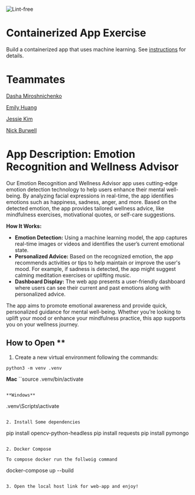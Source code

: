 ![Lint-free](https://github.com/nyu-software-engineering/containerized-app-exercise/actions/workflows/lint.yml/badge.svg)

# Containerized App Exercise

Build a containerized app that uses machine learning. See [instructions](./instructions.md) for details.

# Teammates 

[Dasha Miroshnichenko](https://github.com/dm5198)

[Emily Huang](https://github.com/emilyjhuang)

[Jessie Kim](https://github.com/jessiekim0)

[Nick Burwell](https://github.com/nickburwell)

# App Description: Emotion Recognition and Wellness Advisor

Our Emotion Recognition and Wellness Advisor app uses cutting-edge emotion detection technology to help users enhance their mental well-being. By analyzing facial expressions in real-time, the app identifies emotions such as happiness, sadness, anger, and more. Based on the detected emotion, the app provides tailored wellness advice, like mindfulness exercises, motivational quotes, or self-care suggestions.

**How It Works:**

- **Emotion Detection:** Using a machine learning model, the app captures real-time images or videos and identifies the user’s current emotional state.
- **Personalized Advice:** Based on the recognized emotion, the app recommends activities or tips to help maintain or improve the user's mood. For example, if sadness is detected, the app might suggest calming meditation exercises or uplifting music.
- **Dashboard Display:** The web app presents a user-friendly dashboard where users can see their current and past emotions along with personalized advice.

The app aims to promote emotional awareness and provide quick, personalized guidance for mental well-being. Whether you’re looking to uplift your mood or enhance your mindfulness practice, this app supports you on your wellness journey.

## How to Open **

1. Create a new virtual environment following the commands:

```
python3 -m venv .venv

```

**Mac** 
``source .venv/bin/activate
```

**Windows**
```
.venv\Scripts\activate
```

2. Install Some dependencies

```
pip install opencv-python-headless
pip install requests
pip install pymongo
```

2. Docker Compose

To compose docker run the follwoig command

```
docker-compose up --build

```

3. Open the local host link for web-app and enjoy!